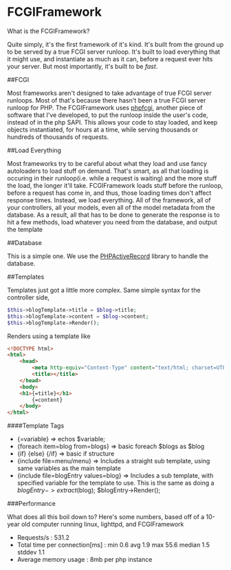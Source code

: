 FCGIFramework
=============

What is the FCGIFramework?

Quite simply, it's the first framework of it's kind.  It's built from the ground up to be served by a true FCGI server runloop.  It's built to load everything that it might use, and instantiate as much as it can, before a request ever hits your server.  But most importantly, it's built to be *fast*.

##FCGI

Most frameworks aren't designed to take advantage of true FCGI server runloops.  Most of that's because there hasn't been a true FCGI server runloop for PHP.  The FCGIFramework uses [phpfcgi](https://github.com/andyleap/phpfcgi), another piece of software that I've developed, to put the runloop inside the user's code, instead of in the php SAPI.  This allows your code to stay loaded, and keep objects instantiated, for hours at a time, while serving thousands or hundreds of thousands of requests.

##Load Everything

Most frameworks try to be careful about what they load and use fancy autoloaders to load stuff on demand.  That's smart, as all that loading is occuring in their runloop(i.e. while a request is waiting) and the more stuff the load, the longer it'll take.  FCGIFramework loads stuff before the runloop, before a request has come in, and thus, those loading times don't affect response times.  Instead, we load everything.  All of the framework, all of your controllers, all your models, even all of the model metadata from the database.  As a result, all that has to be done to generate the response is to hit a few methods, load whatever you need from the database, and output the template

##Database

This is a simple one.  We use the [PHPActiveRecord](http://www.phpactiverecord.org/) library to handle the database.

##Templates

Templates just got a little more complex.  Same simple syntax for the controller side,

``` PHP
$this->blogTemplate->title = $blog->title;
$this->blogTemplate->content = $blog->content;
$this->blogTemplate->Render();
```

Renders using a template like

``` HTML
<!DOCTYPE html>
<html>
    <head>
        <meta http-equiv="Content-Type" content="text/html; charset=UTF-8">
        <title></title>
    </head>
    <body>
  	<h1>{=title}</h1>
		{=content}
    </body>
</html>
```

####Template Tags

* {=variable} => echos $variable;
* {foreach item=blog from=blogs} => basic foreach $blogs as $blog
* {if} {else} {/if} => basic if structure
* {include file=menu/menu} => Includes a straight sub template, using same variables as the main template
* {include file=blogEntry values=blog} => Includes a sub template, with specified variable for the template to use.
	This is the same as doing a $blogEntry->extract($blog); $blogEntry->Render();

###Performance

What does all this boil down to?  Here's some numbers, based off of a 10-year old computer running linux, lighttpd, and FCGIFramework

* Requests/s : 531.2
* Total time per connection[ms] : min 0.6 avg 1.9 max 55.6 median 1.5 stddev 1.1
* Average memory usage : 8mb per php instance
